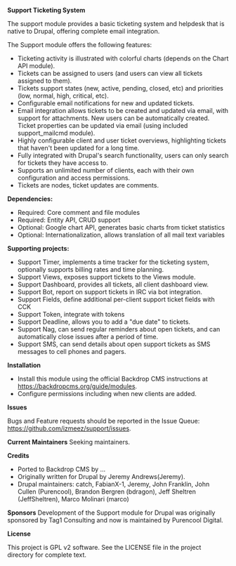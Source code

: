 **Support Ticketing System**

The support module provides a basic ticketing system and helpdesk that is native
to Drupal, offering complete email integration.

The Support module offers the following features:

* Ticketing activity is illustrated with colorful charts (depends on the Chart
API module).
* Tickets can be assigned to users (and users can view all tickets assigned to
them).
* Tickets support states (new, active, pending, closed, etc) and priorities
(low, normal, high, critical, etc).
* Configurable email notifications for new and updated tickets.
* Email integration allows tickets to be created and updated via email, with
 support for attachments. New users can be automatically created. Ticket
 properties can be updated via email (using included support_mailcmd module).
* Highly configurable client and user ticket overviews, highlighting tickets
that haven't been updated for a long time.
* Fully integrated with Drupal's search functionality, users can only search for tickets they have access to.
* Supports an unlimited number of clients, each with their own configuration and access permissions.
* Tickets are nodes, ticket updates are comments.

**Dependencies:**

* Required: Core comment and file modules
* Required: Entity API, CRUD support
* Optional: Google chart API, generates basic charts from ticket statistics
* Optional: Internationalization, allows translation of all mail text variables

**Supporting projects:**

* Support Timer, implements a time tracker for the ticketing system, optionally supports billing rates and time planning.
* Support Views, exposes support tickets to the Views module.
* Support Dashboard, provides all tickets, all client dashboard view.
* Support Bot, report on support tickets in IRC via bot integration.
* Support Fields, define additional per-client support ticket fields with CCK
* Support Token, integrate with tokens
* Support Deadline, allows you to add a "due date" to tickets.
* Support Nag, can send regular reminders about open tickets, and can
automatically close issues after a period of time.
* Support SMS, can send details about open support tickets as SMS messages to
cell phones and pagers.

**Installation**

* Install this module using the official Backdrop CMS instructions at
https://backdropcms.org/guide/modules.
* Configure permissions including when new clients are added.

**Issues**

Bugs and Feature requests should be reported in the Issue Queue:
https://github.com/izmeez/support/issues.

**Current Maintainers**
Seeking maintainers.

**Credits**

* Ported to Backdrop CMS by ...
* Originally written for Drupal by Jeremy Andrews(Jeremy).
* Drupal maintainers: catch, FabianX-1, Jeremy, John Franklin, John Cullen (Purencool), Brandon Bergren (bdragon), Jeff Sheltren (JeffSheltren), Marco Molinari (marco)

**Sponsors**
Development of the Support module for Drupal was originally sponsored by Tag1
Consulting and now is maintained by Purencool Digital.

**License**

This project is GPL v2 software. See the LICENSE file in the project
directory for complete text.

